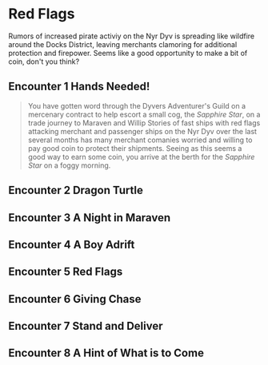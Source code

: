 # Red Flags

Rumors of increased pirate activiy on the Nyr Dyv is spreading like wildfire around the Docks District, leaving merchants clamoring for additional protection and firepower. Seems like a good opportunity to make a bit of coin, don't you think?

## Encounter 1 Hands Needed!

> You have gotten word through the Dyvers Adventurer's Guild on a mercenary contract to help escort a small cog, the _Sapphire Star_, on a trade journey to Maraven and Willip
> Stories of fast ships with red flags attacking merchant and passenger ships on the Nyr Dyv over the last several months has many merchant comanies worried and willing to pay good coin to
> protect their shipments.
> Seeing as this seems a good way to earn some coin, you arrive at the berth for the _Sapphire Star_ on a foggy morning.

## Encounter 2 Dragon Turtle

## Encounter 3 A Night in Maraven

## Encounter 4 A Boy Adrift

## Encounter 5 Red Flags

## Encounter 6 Giving Chase

## Encounter 7 Stand and Deliver

## Encounter 8 A Hint of What is to Come
